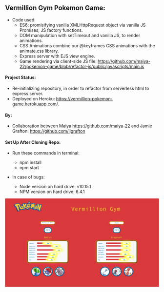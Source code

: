 ## Vermillion Gym Pokemon Game:

- Code used:
    - ES6: promisifying vanilla XMLHttpRequest object via vanilla JS Promises; JS factory functions. 
    - DOM manipulation with setTimeout and vanilla JS, to render animations. 
    - CSS Animations combine our @keyframes CSS animations with the animate.css library.
    - Express server with EJS view engine.
    - Game rendering via client-side JS file: https://github.com/maiya-22/pokemon-game/blob/refactor-js/public/javascripts/main.js

#### Project Status:

- Re-initializing repository, in order to refactor from serverless html to express server.
- Deployed on Heroku: https://vermillion-pokemon-game.herokuapp.com/.

#### By:

- Collaboration between Maiya https://github.com/maiya-22 and Jamie Grafton: https://github.com/jjgrafton

#### Set Up After Cloning Repo:

- Run these commands in terminal:
    - npm install
    - npm start

- In case of bugs:
    - Node version on hard drive: v10.15.1
    - NPM version on hard drive: 6.4.1 

![Pokemon Game Layout 2](https://github.com/maiya-22/pokemon-game/blob/master/readme_images/pokemon-game-refactor.png)